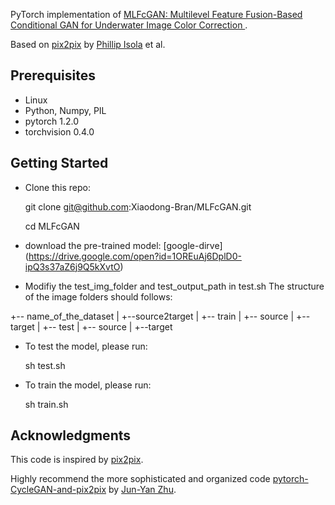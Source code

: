 

PyTorch implementation of [MLFcGAN: Multilevel Feature Fusion-Based Conditional GAN for Underwater Image Color Correction
](https://ieeexplore.ieee.org/document/8894129).

Based on [pix2pix](https://phillipi.github.io/pix2pix/) by [Phillip Isola](https://github.com/phillipi) et al.


## Prerequisites

+ Linux
+ Python, Numpy, PIL
+ pytorch 1.2.0
+ torchvision 0.4.0

## Getting Started

+ Clone this repo:

    git clone git@github.com:Xiaodong-Bran/MLFcGAN.git
    
    cd MLFcGAN

+ download the pre-trained model: [google-dirve] (https://drive.google.com/open?id=1OREuAj6DplD0-ipQ3s37aZ6j9Q5kXvtO)

+ Modifiy the test_img_folder and test_output_path in test.sh The structure of the image folders should follows:

+-- name_of_the_dataset
|   +--source2target
    | +-- train
        | +-- source
        | +-- target
    | +-- test
        | +-- source
        | +--target
+ To test the model, please run:

    sh test.sh

+ To train the model, please run:

    sh train.sh

## Acknowledgments

This code is inspired by [pix2pix](https://phillipi.github.io/pix2pix/).

Highly recommend the more sophisticated and organized code [pytorch-CycleGAN-and-pix2pix](https://github.com/junyanz/pytorch-CycleGAN-and-pix2pix) by [Jun-Yan Zhu](https://github.com/junyanz).
